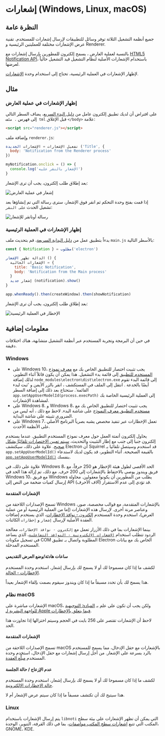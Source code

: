 # إشعارات (Windows, Linux, macOS)

## النظرة عامة

جميع أنظمة التشغيل الثلاثة توفر وسائل للتطبيقات لإرسال إشعارات للمستخدم. تقنية عرض الإشعارات مختلفة للعمليتين الرئيسية و Renderer.

بالنسبة لعملية العارض ، يسمح إلكترون للمطورين بإرسال إشعارات مع [HTML5 Notification API](https://notifications.spec.whatwg.org/)، باستخدام الإشعارات الأصلية لنظام التشغيل قيد التشغيل حالياً لعرضها.

لإظهار الإشعارات في العملية الرئيسية، تحتاج إلى استخدام وحدة [الإشعارات](../api/notification.md).

## مثال

### إظهار الإشعارات في عملية العارض

على افتراض أن لديك تطبيق إلكترون عامل من [دليل البدء السريع](quick-start.md)، يضاف السطر التالي إلى فهرس `. ملف tml` قبل الإغلاق `</body>` علامة:

```html
<script src="renderer.js"></script>
```

وإضافة ملف `renderer.js`:

```js
تفعيل الإشعارات = الإشعارات الجديدة ('Title', {
  body: 'Notification from the Renderer process'
})

myNotification.onclick = () => {
  console.log('الإشعار بالنقر عليه')
}
```

بعد إطلاق طلب إلكترون، يجب أن ترى الإشعار:

![إشعار في عملية العارض](../images/notification-renderer.png)

إذا قمت بفتح وحدة التحكم ثم انقر فوق الإشعار، سترى رسالة التي تم إنشاؤها بعد تشغيل الحدث `على النقر`:

![رسالة أونانقر للإشعار](../images/message-notification-renderer.png)

### إظهار الإشعارات في العملية الرئيسية

بدءاً بتطبيق عمل من [دليل البداية السريعة](quick-start.md)، قم بتحديث ملف `main.js` بالأسطر التالية:

```js
const { Notification } = مطلوب('electron')

الدالة تظهر الإشعار () {
  الإشعارات الحالية = {
    title: 'Basic Notification',
    body: 'Notification from the Main process'
  }
  إشعار جديد (notification).show()
}

app.whenReady().then(createWindow).then(showNotification)
```

بعد إطلاق طلب إلكترون، يجب أن ترى الإشعار:

![الإخطار في العملية الرئيسية](../images/notification-main.png)

## معلومات إضافية

في حين أن البرمجة وتجربة المستخدم عبر أنظمة التشغيل متشابهة، هناك اختلافات دقيقة.

### Windows

* على Windows 10، يجب تثبيت اختصار للتطبيق الخاص بك مع [معرف نموذج المستخدم للتطبيق](https://msdn.microsoft.com/en-us/library/windows/desktop/dd378459(v=vs.85).aspx) إلى قائمة بدء التشغيل. هذا يمكن أن يكون قاتلاً أثناء التطوير، لذلك إضافة `node_modules\electron\dist\electron.exe` إلى قائمة البدء تقوم أيضًا بالخدعة . انتقل إلى الملف في المستكشف ، انقر بالزر الأيمن و 'ثبت لبدء القائمة'. ستحتاج بعد ذلك إلى إضافة السطر `app.setAppUserModelId(process.execPath)` إلى العملية الرئيسية الخاصة بك لمشاهدة الإشعارات.
* على Windows 8. و Windows 8، يجب تثبيت اختصار للتطبيق الخاص بك مع [مستخدم التطبيق معرف النموذج](https://msdn.microsoft.com/en-us/library/windows/desktop/dd378459(v=vs.85).aspx) على شاشة البدء. لاحظ مع ذلك ، أنه ليس من الضروري تثبيته على شاشة البداية.
* على Windows 7، تعمل الإخطارات عبر تنفيذ مخصص يشبه بصرياً البرنامج الأصلي على الأنظمة الأحدث.

يحاول إلكترون أتمتة العمل حول معرف نموذج المستخدم التطبيق. عندما يستخدم إلكترون جنبا إلى جنب مع إطار التثبيت والتحديث، [سيتم تعيين الاختصارات تلقائيًا بشكل صحيح](https://github.com/electron/windows-installer/blob/master/README.md#handling-squirrel-events). علاوة على ذلك، سيكتشف Electron أن Squirrel قد استخدم وسيتصل تلقائيا بـ `app.setAppUserModelId()` بالقيمة الصحيحة. أثناء التطوير، قد يكون لديك لاستدعاء [`app.setAppUserModelId()`](../api/app.md#appsetappusermodelidid-windows) بنفسك.

علاوة على ذلك، في Windows 8، الحد الأقصى لطول هيئة الإخطار هو 250 حرفاً، مع فريق ويندوز يوصي بالاحتفاظ بالإشعارات إلى 200 حرف. مع ذلك، تم إزالة هذا الحد في Windows 10، مع فريق Windows يطلب من المطورين أن يكونوا معقولين. محاولة إرسال كميات ضخمة من النص إلى API (آلاف الأحرف) قد تؤدي إلى عدم الاستقرار.

#### الإشعارات المتقدمة

تسمح الإصدارات اللاحقة من Windows بالإشعارات المتقدمة، مع قوالب مخصصة، صور، وعناصر مرنة أخرى. لإرسال هذه الإشعارات (إما من العملية الرئيسية أو من عملية العرض)، استخدم وحدة المستخدم [إلكترون - نوافذ الإخطارات](https://github.com/felixrieseberg/electron-windows-notifications)، الذي يستخدم إضافات العقدة الأصلية لإرسال `إشعار` و `إخطارات` الكائنات.

بينما الإشعارات بما في ذلك الأزرار تعمل مع `إلكترون - نوافذ الإخطارات`، معالجة الردود تتطلب استخدام [`الإشعارات الإلكترونية - النوافذ التفاعلية`](https://github.com/felixrieseberg/electron-windows-interactive-notifications)، الذي يساعد في تسجيل مكونات COM المطلوبة واتصال بـ تطبيق Electron الخاص بك مع بيانات المستخدم المدخلة.

#### ساعات هادئة/وضع العرض التقديمي

لكشف ما إذا كان مسموحا لك أو لا يسمح لك بإرسال إشعار، استخدم وحدة المستخدم [الإخطارات - الحالة](https://github.com/felixrieseberg/electron-notification-state).

هذا يسمح لك بأن تحدد مسبقاً ما إذا كان ويندوز سيقوم بصمت بإلقاء الإشعار بعيداً.

### نظام macOS

الإشعارات مباشرة على macOS، ولكن يجب أن تكون على علم بـ [المبادئ التوجيهية للواجهة البشرية لـ Apple فيما يتعلق بالإخطارات](https://developer.apple.com/macos/human-interface-guidelines/system-capabilities/notifications/).

لاحظ أن الإشعارات تقتصر على 256 بايت في الحجم وسيتم اختزالها إذا تجاوزت هذا الحد.

#### الإشعارات المتقدمة

تسمح الإصدارات اللاحقة من macOS بالإشعارات مع حقل الإدخال، مما يسمح للمستخدم بالرد بسرعة على الإشعار. من أجل إرسال إشعارات مع حقل الإدخال، استخدم وحدة المستخدم [مبلِّغ العقدة](https://github.com/CharlieHess/node-mac-notifier).

#### عدم الإزعاج / حالة الجلسة

لكشف ما إذا كان مسموحا لك أو لا يسمح لك بإرسال إشعار، استخدم وحدة المستخدم [حالة الإخطارات الإلكترونية](https://github.com/felixrieseberg/electron-notification-state).

هذا سيتيح لك أن تكتشف مسبقاً ما إذا كان سيتم عرض الإشعار أم لا.

### Linux

يتم إرسال الإشعارات باستخدام `libnoti` التي يمكن أن تظهر الإشعارات على بيئة سطح المكتب التي تتبع [إشعارات سطح المكتب مواصفات](https://developer.gnome.org/notification-spec/)، بما في ذلك القرفة، التنوير، الوحدة، GNOME، KDE.
